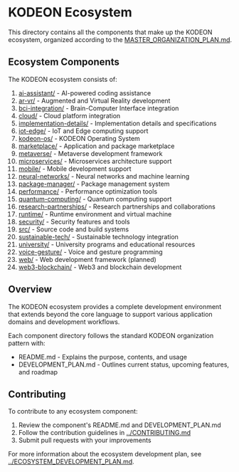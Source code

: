 # KODEON Ecosystem

This directory contains all the components that make up the KODEON ecosystem, organized according to the [MASTER_ORGANIZATION_PLAN.md](../MASTER_ORGANIZATION_PLAN.md).

## Ecosystem Components

The KODEON ecosystem consists of:

1. [ai-assistant/](ai-assistant/) - AI-powered coding assistance
2. [ar-vr/](ar-vr/) - Augmented and Virtual Reality development
3. [bci-integration/](bci-integration/) - Brain-Computer Interface integration
4. [cloud/](cloud/) - Cloud platform integration
5. [implementation-details/](implementation-details/) - Implementation details and specifications
6. [iot-edge/](iot-edge/) - IoT and Edge computing support
7. [kodeon-os/](kodeon-os/) - KODEON Operating System
8. [marketplace/](marketplace/) - Application and package marketplace
9. [metaverse/](metaverse/) - Metaverse development framework
10. [microservices/](microservices/) - Microservices architecture support
11. [mobile/](mobile/) - Mobile development support
12. [neural-networks/](neural-networks/) - Neural networks and machine learning
13. [package-manager/](package-manager/) - Package management system
14. [performance/](performance/) - Performance optimization tools
15. [quantum-computing/](quantum-computing/) - Quantum computing support
16. [research-partnerships/](research-partnerships/) - Research partnerships and collaborations
17. [runtime/](runtime/) - Runtime environment and virtual machine
18. [security/](security/) - Security features and tools
19. [src/](src/) - Source code and build systems
20. [sustainable-tech/](sustainable-tech/) - Sustainable technology integration
21. [university/](university/) - University programs and educational resources
22. [voice-gesture/](voice-gesture/) - Voice and gesture programming
23. [web/](web/) - Web development framework (planned)
24. [web3-blockchain/](web3-blockchain/) - Web3 and blockchain development

## Overview

The KODEON ecosystem provides a complete development environment that extends beyond the core language to support various application domains and development workflows.

Each component directory follows the standard KODEON organization pattern with:

-   README.md - Explains the purpose, contents, and usage
-   DEVELOPMENT_PLAN.md - Outlines current status, upcoming features, and roadmap

## Contributing

To contribute to any ecosystem component:

1. Review the component's README.md and DEVELOPMENT_PLAN.md
2. Follow the contribution guidelines in [../CONTRIBUTING.md](../CONTRIBUTING.md)
3. Submit pull requests with your improvements

For more information about the ecosystem development plan, see [../ECOSYSTEM_DEVELOPMENT_PLAN.md](../ECOSYSTEM_DEVELOPMENT_PLAN.md).
